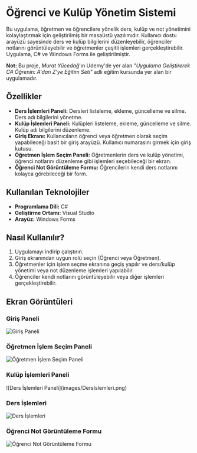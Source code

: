 <h1>Öğrenci ve Kulüp Yönetim Sistemi</h1>

<p>Bu uygulama, öğretmen ve öğrencilere yönelik ders, kulüp ve not yönetimini kolaylaştırmak için geliştirilmiş bir masaüstü yazılımıdır. Kullanıcı dostu arayüzü sayesinde ders ve kulüp bilgilerini düzenleyebilir, öğrenciler notlarını görüntüleyebilir ve öğretmenler çeşitli işlemleri gerçekleştirebilir. Uygulama, C# ve Windows Forms ile geliştirilmiştir.</p>

<p><strong>Not:</strong> Bu proje, <em>Murat Yücedağ</em>'ın Udemy'de yer alan <em>"Uygulama Geliştirerek C# Öğrenin: A'dan Z'ye Eğitim Seti"</em> adlı eğitim kursunda yer alan bir uygulamadır.</p>

<h2>Özellikler</h2>
<ul>
  <li><strong>Ders İşlemleri Paneli:</strong> Dersleri listeleme, ekleme, güncelleme ve silme. Ders adı bilgilerini yönetme.</li>
  <li><strong>Kulüp İşlemleri Paneli:</strong> Kulüpleri listeleme, ekleme, güncelleme ve silme. Kulüp adı bilgilerini düzenleme.</li>
  <li><strong>Giriş Ekranı:</strong> Kullanıcıların öğrenci veya öğretmen olarak seçim yapabileceği basit bir giriş arayüzü. Kullanıcı numarasını girmek için giriş kutusu.</li>
  <li><strong>Öğretmen İşlem Seçim Paneli:</strong> Öğretmenlerin ders ve kulüp yönetimi, öğrenci notlarını düzenleme gibi işlemleri seçebileceği bir ekran.</li>
  <li><strong>Öğrenci Not Görüntüleme Formu:</strong> Öğrencilerin kendi ders notlarını kolayca görebileceği bir form.</li>
</ul>

<h2>Kullanılan Teknolojiler</h2>
<ul>
  <li><strong>Programlama Dili:</strong> C#</li>
  <li><strong>Geliştirme Ortamı:</strong> Visual Studio</li>
  <li><strong>Arayüz:</strong> Windows Forms</li>
</ul>

<h2>Nasıl Kullanılır?</h2>
<ol>
  <li>Uygulamayı indirip çalıştırın.</li>
  <li>Giriş ekranından uygun rolü seçin (Öğrenci veya Öğretmen).</li>
  <li>Öğretmenler için işlem seçme ekranına geçiş yapılır ve ders/kulüp yönetimi veya not düzenleme işlemleri yapılabilir.</li>
  <li>Öğrenciler kendi notlarını görüntüleyebilir veya diğer işlemleri gerçekleştirebilir.</li>
</ol>

<h2>Ekran Görüntüleri</h2>
<h3>Giriş Paneli</h3>
<img src="https://github.com/KadirAriktr/OkulNotSistemi/blob/main/images/Giris.png" alt="Giriş Paneli" with="600">

<h3>Öğretmen İşlem Seçim Paneli</h3>
<img src="./path_to_ogretmen_islem_image" alt="Öğretmen İşlem Seçim Paneli">
<h3>Kulüp İşlemleri Paneli</h3>
![Ders İşlemleri Paneli](images/DersIslemleri.png)


<h3>Ders İşlemleri</h3>
<img src="https://github.com/KadirAriktr/OkulNotSistemi/blob/main/images/DersIslemleri.png"alt="Ders İşlemleri" with="600">



<h3>Öğrenci Not Görüntüleme Formu</h3>
<img src="./path_to_ogrenci_not_image" alt="Öğrenci Not Görüntüleme Formu">
